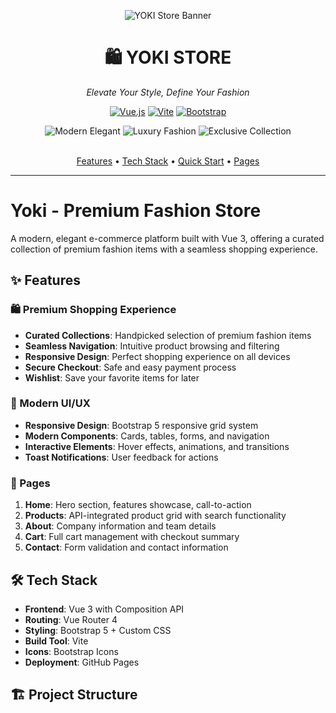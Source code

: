 <div align="center">
  
  ![YOKI Store Banner](https://user-images.githubusercontent.com/86558336/153747140-e9a64ebd-61b4-4193-92b1-74c3b859161d.png)

  # 🛍️ YOKI STORE
  
  <p align="center">
    <em>Elevate Your Style, Define Your Fashion</em>
  </p>

  [![Vue.js](https://img.shields.io/badge/Vue.js-4FC08D?style=for-the-badge&logo=vue.js&logoColor=white)](https://vuejs.org/)
  [![Vite](https://img.shields.io/badge/Vite-646CFF?style=for-the-badge&logo=vite&logoColor=white)](https://vitejs.dev/)
  [![Bootstrap](https://img.shields.io/badge/Bootstrap-7952B3?style=for-the-badge&logo=bootstrap&logoColor=white)](https://getbootstrap.com/)
  
  <div align="center">
    <img src="https://img.shields.io/badge/Modern-Elegant-ff69b4?style=flat-square&labelColor=black" alt="Modern Elegant">
    <img src="https://img.shields.io/badge/Luxury-Fashion-gold?style=flat-square&labelColor=black" alt="Luxury Fashion">
    <img src="https://img.shields.io/badge/Exclusive-Collection-8a2be2?style=flat-square&labelColor=black" alt="Exclusive Collection">
  </div>

  <br>
  
  <p align="center">
    <a href="#✨-features">Features</a> •
    <a href="#🛠-tech-stack">Tech Stack</a> •
    <a href="#🚀-quick-start">Quick Start</a> •
    <a href="#📱-pages">Pages</a>
  </p>

  <hr style="width: 100%; border: 1px solid #gold;">
</div>

# Yoki - Premium Fashion Store

A modern, elegant e-commerce platform built with Vue 3, offering a curated collection of premium fashion items with a seamless shopping experience.

## ✨ Features

### 🛍️ Premium Shopping Experience
- **Curated Collections**: Handpicked selection of premium fashion items
- **Seamless Navigation**: Intuitive product browsing and filtering
- **Responsive Design**: Perfect shopping experience on all devices
- **Secure Checkout**: Safe and easy payment process
- **Wishlist**: Save your favorite items for later

### 🎨 Modern UI/UX
- **Responsive Design**: Bootstrap 5 responsive grid system
- **Modern Components**: Cards, tables, forms, and navigation
- **Interactive Elements**: Hover effects, animations, and transitions
- **Toast Notifications**: User feedback for actions

### 📱 Pages
1. **Home**: Hero section, features showcase, call-to-action
2. **Products**: API-integrated product grid with search functionality
3. **About**: Company information and team details
4. **Cart**: Full cart management with checkout summary
5. **Contact**: Form validation and contact information

## 🛠 Tech Stack

- **Frontend**: Vue 3 with Composition API
- **Routing**: Vue Router 4
- **Styling**: Bootstrap 5 + Custom CSS
- **Build Tool**: Vite
- **Icons**: Bootstrap Icons
- **Deployment**: GitHub Pages

## 🏗 Project Structure
